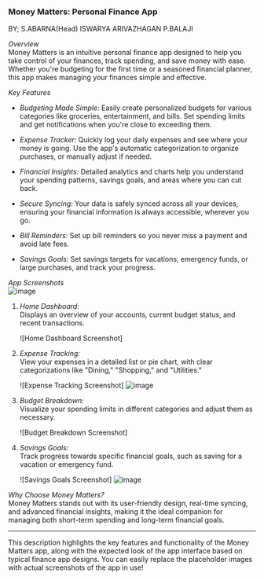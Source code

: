 ### Money Matters: Personal Finance App

BY;
S.ABARNA(Head)
ISWARYA
ARIVAZHAGAN
P.BALAJI

*Overview*  
Money Matters is an intuitive personal finance app designed to help you take control of your finances, track spending, and save money with ease. Whether you're budgeting for the first time or a seasoned financial planner, this app makes managing your finances simple and effective.

*Key Features*  
- *Budgeting Made Simple:* Easily create personalized budgets for various categories like groceries, entertainment, and bills. Set spending limits and get notifications when you're close to exceeding them.
  
- *Expense Tracker:* Quickly log your daily expenses and see where your money is going. Use the app's automatic categorization to organize purchases, or manually adjust if needed.
  
- *Financial Insights:* Detailed analytics and charts help you understand your spending patterns, savings goals, and areas where you can cut back.
  
- *Secure Syncing:* Your data is safely synced across all your devices, ensuring your financial information is always accessible, wherever you go.
  
- *Bill Reminders:* Set up bill reminders so you never miss a payment and avoid late fees.
  
- *Savings Goals:* Set savings targets for vacations, emergency funds, or large purchases, and track your progress.

*App Screenshots*  
![image](https://github.com/user-attachments/assets/e01497de-1706-46f7-a858-461115986ec9)


1. *Home Dashboard:*  
   Displays an overview of your accounts, current budget status, and recent transactions.

   ![Home Dashboard Screenshot]  

2. *Expense Tracking:*  
   View your expenses in a detailed list or pie chart, with clear categorizations like "Dining," "Shopping," and "Utilities."

   ![Expense Tracking Screenshot]
   ![image](https://github.com/user-attachments/assets/76263533-217a-490b-aa51-d4fb613b8761)


4. *Budget Breakdown:*  
   Visualize your spending limits in different categories and adjust them as necessary.

   ![Budget Breakdown Screenshot]  

5. *Savings Goals:*  
   Track progress towards specific financial goals, such as saving for a vacation or emergency fund.

   ![Savings Goals Screenshot]
   ![image](https://github.com/user-attachments/assets/86aca12a-83e2-435d-8b33-4f929e9d57e6)


*Why Choose Money Matters?*  
Money Matters stands out with its user-friendly design, real-time syncing, and advanced financial insights, making it the ideal companion for managing both short-term spending and long-term financial goals.

---

This description highlights the key features and functionality of the Money Matters app, along with the expected look of the app interface based on typical finance app designs. You can easily replace the placeholder images with actual screenshots of the app in use!
